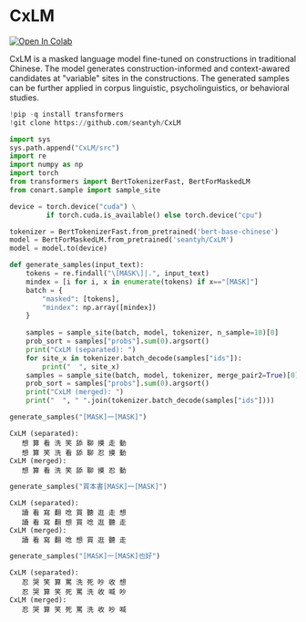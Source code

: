 # CxLM

[![Open In Colab](https://colab.research.google.com/assets/colab-badge.svg)](https://colab.research.google.com/github/seantyh/conart/blob/main/CxLM-samples.ipynb)

CxLM is a masked language model fine-tuned on constructions in traditional Chinese. The model generates construction-informed and context-awared candidates at "variable" sites in the constructions. The generated samples can be further applied in corpus linguistic, psycholinguistics, or behavioral studies.


```python
!pip -q install transformers
!git clone https://github.com/seantyh/CxLM
```


```python
import sys
sys.path.append("CxLM/src")
import re
import numpy as np
import torch
from transformers import BertTokenizerFast, BertForMaskedLM
from conart.sample import sample_site
```


```python
device = torch.device("cuda") \
         if torch.cuda.is_available() else torch.device("cpu")
```


```python
tokenizer = BertTokenizerFast.from_pretrained('bert-base-chinese')
model = BertForMaskedLM.from_pretrained('seantyh/CxLM')
model = model.to(device)
```


```python
def generate_samples(input_text):
    tokens = re.findall("\[MASK\]|.", input_text)
    mindex = [i for i, x in enumerate(tokens) if x=="[MASK]"]
    batch = {
        "masked": [tokens],
        "mindex": np.array([mindex])
    }
    
    samples = sample_site(batch, model, tokenizer, n_sample=10)[0]
    prob_sort = samples["probs"].sum(0).argsort()
    print("CxLM (separated): ")
    for site_x in tokenizer.batch_decode(samples["ids"]):
        print("  ", site_x)
    samples = sample_site(batch, model, tokenizer, merge_pair2=True)[0]
    prob_sort = samples["probs"].sum(0).argsort()
    print("CxLM (merged): ")
    print("  ", " ".join(tokenizer.batch_decode(samples["ids"])))
```


```python
generate_samples("[MASK]一[MASK]")
```

    CxLM (separated): 
       想 算 看 洗 笑 舔 聊 摸 走 動
       想 算 笑 洗 看 舔 聊 忍 摸 動
    CxLM (merged): 
       想 算 看 洗 笑 舔 聊 摸 忍 動



```python
generate_samples("買本書[MASK]一[MASK]")
```

    CxLM (separated): 
       讀 看 寫 翻 唸 買 聽 逛 走 想
       讀 看 寫 翻 想 買 唸 逛 聽 走
    CxLM (merged): 
       讀 看 寫 翻 唸 想 買 逛 聽 走



```python
generate_samples("[MASK]一[MASK]也好")
```

    CxLM (separated): 
       忍 哭 笑 算 罵 洗 死 吵 收 想
       忍 哭 算 笑 死 罵 洗 收 喊 吵
    CxLM (merged): 
       忍 哭 算 笑 死 罵 洗 收 吵 喊
